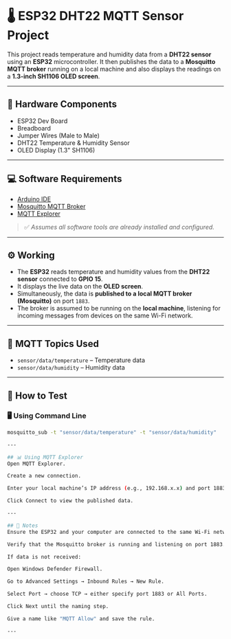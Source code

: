 # 🌡️ ESP32 DHT22 MQTT Sensor Project

This project reads temperature and humidity data from a **DHT22 sensor** using an **ESP32** microcontroller. It then publishes the data to a **Mosquitto MQTT broker** running on a local machine and also displays the readings on a **1.3-inch SH1106 OLED screen**.

---

## 🧰 Hardware Components

- ESP32 Dev Board  
- Breadboard  
- Jumper Wires (Male to Male)  
- DHT22 Temperature & Humidity Sensor  
- OLED Display (1.3" SH1106)

---

## 💻 Software Requirements

- [Arduino IDE](https://www.arduino.cc/en/software)  
- [Mosquitto MQTT Broker](https://mosquitto.org/download/)  
- [MQTT Explorer](https://mqtt-explorer.com/)

> ✅ *Assumes all software tools are already installed and configured.*

---

## ⚙️ Working

- The **ESP32** reads temperature and humidity values from the **DHT22 sensor** connected to **GPIO 15**.
- It displays the live data on the **OLED screen**.
- Simultaneously, the data is **published to a local MQTT broker (Mosquitto)** on port `1883`.
- The broker is assumed to be running on the **local machine**, listening for incoming messages from devices on the same Wi-Fi network.

---

## 📡 MQTT Topics Used

- `sensor/data/temperature` – Temperature data  
- `sensor/data/humidity` – Humidity data

---

## 🧪 How to Test

### 🖥️ Using Command Line

```bash
mosquitto_sub -t "sensor/data/temperature" -t "sensor/data/humidity"

---

## 📊 Using MQTT Explorer
Open MQTT Explorer.

Create a new connection.

Enter your local machine’s IP address (e.g., 192.168.x.x) and port 1883.

Click Connect to view the published data.

---

## 📝 Notes
Ensure the ESP32 and your computer are connected to the same Wi-Fi network.

Verify that the Mosquitto broker is running and listening on port 1883.

If data is not received:

Open Windows Defender Firewall.

Go to Advanced Settings → Inbound Rules → New Rule.

Select Port → choose TCP → either specify port 1883 or All Ports.

Click Next until the naming step.

Give a name like "MQTT Allow" and save the rule.

---
